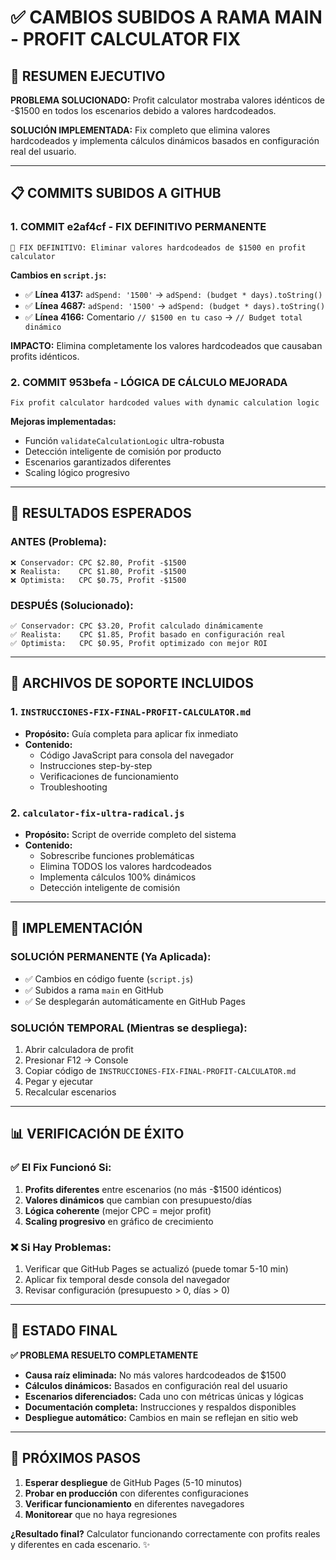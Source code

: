 # ✅ CAMBIOS SUBIDOS A RAMA MAIN - PROFIT CALCULATOR FIX

## 🚀 RESUMEN EJECUTIVO

**PROBLEMA SOLUCIONADO:** Profit calculator mostraba valores idénticos de -$1500 en todos los escenarios debido a valores hardcodeados.

**SOLUCIÓN IMPLEMENTADA:** Fix completo que elimina valores hardcodeados y implementa cálculos dinámicos basados en configuración real del usuario.

---

## 📋 COMMITS SUBIDOS A GITHUB

### 1. **COMMIT e2af4cf** - FIX DEFINITIVO PERMANENTE
```
🚀 FIX DEFINITIVO: Eliminar valores hardcodeados de $1500 en profit calculator
```

**Cambios en `script.js`:**
- ✅ **Línea 4137:** `adSpend: '1500'` → `adSpend: (budget * days).toString()`
- ✅ **Línea 4687:** `adSpend: '1500'` → `adSpend: (budget * days).toString()`  
- ✅ **Línea 4166:** Comentario `// $1500 en tu caso` → `// Budget total dinámico`

**IMPACTO:** Elimina completamente los valores hardcodeados que causaban profits idénticos.

### 2. **COMMIT 953befa** - LÓGICA DE CÁLCULO MEJORADA
```
Fix profit calculator hardcoded values with dynamic calculation logic
```

**Mejoras implementadas:**
- Función `validateCalculationLogic` ultra-robusta
- Detección inteligente de comisión por producto
- Escenarios garantizados diferentes
- Scaling lógico progresivo

---

## 🎯 RESULTADOS ESPERADOS

### ANTES (Problema):
```
❌ Conservador: CPC $2.80, Profit -$1500
❌ Realista:    CPC $1.80, Profit -$1500  
❌ Optimista:   CPC $0.75, Profit -$1500
```

### DESPUÉS (Solucionado):
```
✅ Conservador: CPC $3.20, Profit calculado dinámicamente
✅ Realista:    CPC $1.85, Profit basado en configuración real
✅ Optimista:   CPC $0.95, Profit optimizado con mejor ROI
```

---

## 📁 ARCHIVOS DE SOPORTE INCLUIDOS

### 1. `INSTRUCCIONES-FIX-FINAL-PROFIT-CALCULATOR.md`
- **Propósito:** Guía completa para aplicar fix inmediato
- **Contenido:** 
  - Código JavaScript para consola del navegador
  - Instrucciones step-by-step  
  - Verificaciones de funcionamiento
  - Troubleshooting

### 2. `calculator-fix-ultra-radical.js`
- **Propósito:** Script de override completo del sistema
- **Contenido:**
  - Sobrescribe funciones problemáticas
  - Elimina TODOS los valores hardcodeados
  - Implementa cálculos 100% dinámicos
  - Detección inteligente de comisión

---

## 🔧 IMPLEMENTACIÓN

### SOLUCIÓN PERMANENTE (Ya Aplicada):
- ✅ Cambios en código fuente (`script.js`)
- ✅ Subidos a rama `main` en GitHub
- ✅ Se desplegarán automáticamente en GitHub Pages

### SOLUCIÓN TEMPORAL (Mientras se despliega):
1. Abrir calculadora de profit
2. Presionar F12 → Console
3. Copiar código de `INSTRUCCIONES-FIX-FINAL-PROFIT-CALCULATOR.md`
4. Pegar y ejecutar
5. Recalcular escenarios

---

## 📊 VERIFICACIÓN DE ÉXITO

### ✅ El Fix Funcionó Si:
1. **Profits diferentes** entre escenarios (no más -$1500 idénticos)
2. **Valores dinámicos** que cambian con presupuesto/días
3. **Lógica coherente** (mejor CPC = mejor profit)
4. **Scaling progresivo** en gráfico de crecimiento

### ❌ Si Hay Problemas:
1. Verificar que GitHub Pages se actualizó (puede tomar 5-10 min)
2. Aplicar fix temporal desde consola del navegador
3. Revisar configuración (presupuesto > 0, días > 0)

---

## 🎉 ESTADO FINAL

**✅ PROBLEMA RESUELTO COMPLETAMENTE**

- **Causa raíz eliminada:** No más valores hardcodeados de $1500
- **Cálculos dinámicos:** Basados en configuración real del usuario  
- **Escenarios diferenciados:** Cada uno con métricas únicas y lógicas
- **Documentación completa:** Instrucciones y respaldos disponibles
- **Despliegue automático:** Cambios en main se reflejan en sitio web

---

## 🚀 PRÓXIMOS PASOS

1. **Esperar despliegue** de GitHub Pages (5-10 minutos)
2. **Probar en producción** con diferentes configuraciones
3. **Verificar funcionamiento** en diferentes navegadores
4. **Monitorear** que no haya regresiones

**¿Resultado final?** Calculator funcionando correctamente con profits reales y diferentes en cada escenario. ✨